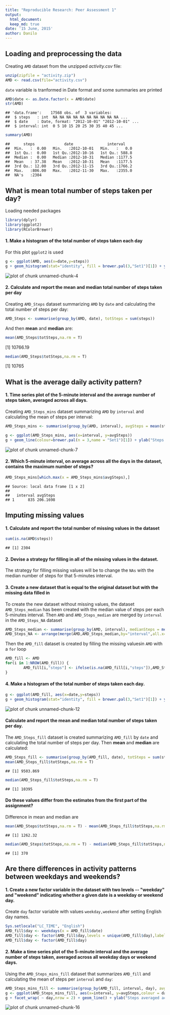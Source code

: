 ```yaml
---
title: "Reproducible Research: Peer Assessment 1"
output: 
  html_document:
  keep_md: true
date: '15 June, 2015'
author: Danilo
---
```



## Loading and preprocessing the data
Creating  `AMD` dataset from the unzipped *activity.csv* file:


```r
unzip(zipfile = "activity.zip")
AMD <- read.csv(file="activity.csv")
```

`date` variable is tranformed in Date format and some summaries are printed


```r
AMD$date <- as.Date.factor(x = AMD$date)
str(AMD)
```

```
## 'data.frame':	17568 obs. of  3 variables:
##  $ steps   : int  NA NA NA NA NA NA NA NA NA NA ...
##  $ date    : Date, format: "2012-10-01" "2012-10-01" ...
##  $ interval: int  0 5 10 15 20 25 30 35 40 45 ...
```

```r
summary(AMD)
```

```
##      steps             date               interval     
##  Min.   :  0.00   Min.   :2012-10-01   Min.   :   0.0  
##  1st Qu.:  0.00   1st Qu.:2012-10-16   1st Qu.: 588.8  
##  Median :  0.00   Median :2012-10-31   Median :1177.5  
##  Mean   : 37.38   Mean   :2012-10-31   Mean   :1177.5  
##  3rd Qu.: 12.00   3rd Qu.:2012-11-15   3rd Qu.:1766.2  
##  Max.   :806.00   Max.   :2012-11-30   Max.   :2355.0  
##  NA's   :2304
```

## What is mean total number of steps taken per day?

Loading needed packages

```r
library(dplyr)
library(ggplot2)
library(RColorBrewer)
```

#### 1. Make a histogram of the total number of steps taken each day

For this plot `ggplot2` is used 

```r
g <- ggplot(AMD, aes(x=date,y=steps))
g + geom_histogram(stat="identity", fill = brewer.pal(3,"Set1")[1]) + ylab("Total steps") + xlab("Date")
```

![plot of chunk unnamed-chunk-4](figure/unnamed-chunk-4-1.png) 

#### 2. Calculate and report the **mean** and **median** total number of steps taken per day

Creating `AMD_Steps` dataset summarizing `AMD` by `date` and calculating the total number of steps per day:

```r
AMD_Steps <- summarise(group_by(AMD, date), totSteps = sum(steps))
```
And then **mean** and **median** are:

```r
mean(AMD_Steps$totSteps,na.rm = T)
```

[1] 10766.19

```r
median(AMD_Steps$totSteps,na.rm = T)
```

[1] 10765

## What is the average daily activity pattern?

#### 1. Time series plot of the 5-minute interval and the average number of steps taken, averaged across all days.

Creating `AMD_Steps_mins` dataset summarizing `AMD` by `interval` and calculating the mean of steps per interval:

```r
AMD_Steps_mins <- summarise(group_by(AMD, interval), avgSteps = mean(steps,na.rm=T))

g <- ggplot(AMD_Steps_mins, aes(x=interval, y=avgSteps)) 
g + geom_line(colour=brewer.pal(n = 3,name = "Set1")[1]) + ylab("Steps averaged across all days") + xlab("5 minutes interval") 
```

![plot of chunk unnamed-chunk-7](figure/unnamed-chunk-7-1.png) 

#### 2. Which 5-minute interval, on average across all the days in the dataset, contains the maximum number of steps?

```r
AMD_Steps_mins[which.max(x = AMD_Steps_mins$avgSteps),]
```

```
## Source: local data frame [1 x 2]
## 
##   interval avgSteps
## 1      835 206.1698
```


## Imputing missing values

#### 1. Calculate and report the total number of missing values in the dataset

```r
sum(is.na(AMD$steps))
```

```
## [1] 2304
```

#### 2. Devise a strategy for filling in all of the missing values in the dataset.
The strategy for filling missing values will be to change the `NAs` with the median number of steps for that 5-minutes interval.  
#### 3. Create a new dataset that is equal to the original dataset but with the missing data filled in
To create the new dataset without missing values, the dataset `AMD_Steps_median` has been created with the median value of steps per each 5-minutes interval. Then `AMD`  and `AMD_Steps_median` are merged by `interval` in the `AMD_Steps_NA` dataset

```r
AMD_Steps_median <- summarise(group_by(AMD, interval), medianSteps = median(steps,na.rm=T))
AMD_Steps_NA <- arrange(merge(AMD,AMD_Steps_median,by="interval",all.x=T),date,interval)
```

Then the `AMD_fill` dataset is created by filling the missing valuesin `AMD` with a `for` loop

```r
AMD_fill <- AMD
for(i in 1:NROW(AMD_fill)) {
        AMD_fill[i,"steps"] <- ifelse(is.na(AMD_fill[i,"steps"]),AMD_Steps_NA[i,"medianSteps"],AMD_fill[i,"steps"])
}
```

#### 4. Make a histogram of the total number of steps taken each day. 

```r
g <- ggplot(AMD_fill, aes(x=date,y=steps))
g + geom_histogram(stat="identity", fill = brewer.pal(3,"Set1")[1]) + ylab("Total steps") + xlab("Date")
```

![plot of chunk unnamed-chunk-12](figure/unnamed-chunk-12-1.png) 

#### Calculate and report the **mean** and **median** total number of steps taken per day.

The `AMD_Steps_fill` dataset is created summarizing `AMD_fill` by `date` and calculating the total number of steps per day. Then **mean** and **median** are calculated:

```r
AMD_Steps_fill <- summarise(group_by(AMD_fill, date), totSteps = sum(steps))
mean(AMD_Steps_fill$totSteps,na.rm = T)
```

```
## [1] 9503.869
```

```r
median(AMD_Steps_fill$totSteps,na.rm = T)
```

```
## [1] 10395
```
#### Do these values differ from the estimates from the first part of the assignment?

Difference in mean and median are

```r
mean(AMD_Steps$totSteps,na.rm = T) - mean(AMD_Steps_fill$totSteps,na.rm = T)
```

```
## [1] 1262.32
```

```r
median(AMD_Steps$totSteps,na.rm = T) - median(AMD_Steps_fill$totSteps,na.rm = T)
```

```
## [1] 370
```

## Are there differences in activity patterns between weekdays and weekends?

#### 1. Create a new factor variable in the dataset with two levels -- "weekday" and "weekend" indicating whether a given date is a weekday or weekend day.
Create `day` factor variable with values `weekday,weekend` after setting English day names.

```r
Sys.setlocale("LC_TIME", "English")
AMD_fill$day <- weekdays(x = AMD_fill$date)
AMD_fill$day <- factor(AMD_fill$day,levels = unique(AMD_fill$day),labels = c(rep("weekday",5),rep("weekend",2)))
AMD_fill$day <- factor(AMD_fill$day)
```

#### 2. Make a time series plot of the 5-minute interval and the average number of steps taken, averaged across all weekday days or weekend days.

Using the `AMD_Steps_mins_fill` dataset that summarizes `AMD_fill` and calculating the mean of steps per `interval` and `day`:

```r
AMD_Steps_mins_fill <- summarise(group_by(AMD_fill, interval, day), avgSteps = mean(steps,na.rm=T))
g <- ggplot(AMD_Steps_mins_fill, aes(x=interval, y=avgSteps,colour = day)) 
g + facet_wrap( ~ day,nrow = 2) + geom_line() + ylab("Steps averaged across all days") + xlab("5 minutes interval") + scale_color_brewer(palette = "Set1") + theme(legend.position="none")
```

![plot of chunk unnamed-chunk-16](figure/unnamed-chunk-16-1.png) 
